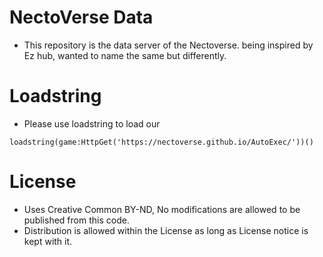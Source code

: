 # NectoVerse Data
- This  repository is the data server of the Nectoverse. being inspired by Ez hub, wanted to name the same but differently.

# Loadstring
- Please use loadstring to load our
```
loadstring(game:HttpGet('https://nectoverse.github.io/AutoExec/'))()
```

# License
- Uses Creative Common BY-ND, No modifications are allowed to be  published from this code.
- Distribution is allowed within the License as long as License notice is kept with it.
